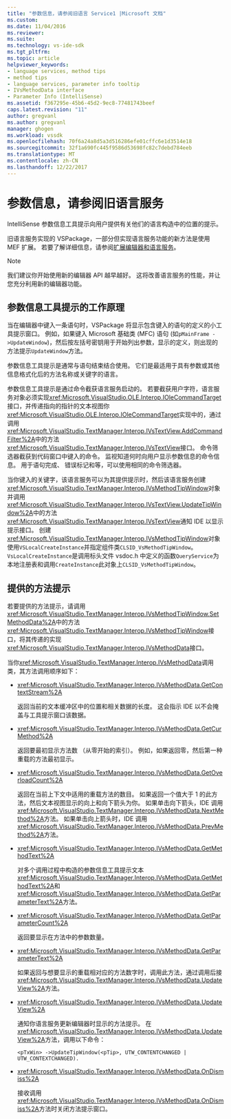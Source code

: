 ```yaml
---
title: "参数信息，请参阅旧语言 Service1 |Microsoft 文档"
ms.custom: 
ms.date: 11/04/2016
ms.reviewer: 
ms.suite: 
ms.technology: vs-ide-sdk
ms.tgt_pltfrm: 
ms.topic: article
helpviewer_keywords:
- language services, method tips
- method tips
- language services, parameter info tooltip
- IVsMethodData interface
- Parameter Info (IntelliSense)
ms.assetid: f367295e-45b6-45d2-9ec8-77481743beef
caps.latest.revision: "11"
author: gregvanl
ms.author: gregvanl
manager: ghogen
ms.workload: vssdk
ms.openlocfilehash: 70f6a24a8d5a3d516286efe01cffc6e1d3514e18
ms.sourcegitcommit: 32f1a690fc445f9586d53698fc82c7debd784eeb
ms.translationtype: MT
ms.contentlocale: zh-CN
ms.lasthandoff: 12/22/2017
---
```

# <a name="parameter-info-in-a-legacy-language-service"></a>参数信息，请参阅旧语言服务
IntelliSense 参数信息工具提示向用户提供有关他们的语言构造中的位置的提示。  
  
 旧语言服务实现的 VSPackage，一部分但实现语言服务功能的新方法是使用 MEF 扩展。 若要了解详细信息，请参阅[扩展编辑器和语言服务](../../extensibility/extending-the-editor-and-language-services.md)。  
  
> [!NOTE]
>  我们建议你开始使用新的编辑器 API 越早越好。 这将改善语言服务的性能，并让您充分利用新的编辑器功能。  
  
## <a name="how-parameter-info-tooltips-work"></a>参数信息工具提示的工作原理  
 当在编辑器中键入一条语句时，VSPackage 将显示包含键入的语句的定义的小工具提示窗口。 例如，如果键入 Microsoft 基础类 (MFC) 语句 (如`pMainFrame ->UpdateWindow`)，然后按左括号密钥用于开始列出参数，显示的定义，则出现的方法提示`UpdateWindow`方法。  
  
 参数信息工具提示是通常与语句结束结合使用。 它们是最适用于具有参数或其他信息格式化后的方法名称或关键字的语言。  
  
 参数信息工具提示是通过命令截获语言服务启动的。 若要截获用户字符，语言服务对象必须实现<xref:Microsoft.VisualStudio.OLE.Interop.IOleCommandTarget>接口，并传递指向的指针的文本视图你<xref:Microsoft.VisualStudio.OLE.Interop.IOleCommandTarget>实现中的，通过调用<xref:Microsoft.VisualStudio.TextManager.Interop.IVsTextView.AddCommandFilter%2A>中的方法<xref:Microsoft.VisualStudio.TextManager.Interop.IVsTextView>接口。 命令筛选器截获到代码窗口中键入的命令。 监视知道何时向用户显示参数信息的命令信息。 用于语句完成、 错误标记和等，可以使用相同的命令筛选器。  
  
 当你键入的关键字，该语言服务可以为其提供提示时，然后该语言服务创建<xref:Microsoft.VisualStudio.TextManager.Interop.IVsMethodTipWindow>对象并调用<xref:Microsoft.VisualStudio.TextManager.Interop.IVsTextView.UpdateTipWindow%2A>中的方法<xref:Microsoft.VisualStudio.TextManager.Interop.IVsTextView>通知 IDE 以显示提示接口。 创建<xref:Microsoft.VisualStudio.TextManager.Interop.IVsMethodTipWindow>对象使用`VSLocalCreateInstance`并指定组件类`CLSID_VsMethodTipWindow`。 `VsLocalCreateInstance`是调用标头文件 vsdoc.h 中定义的函数`QueryService`为本地注册表和调用`CreateInstance`此对象上`CLSID_VsMethodTipWindow`。  
  
## <a name="providing-a-method-tip"></a>提供的方法提示  
 若要提供的方法提示，请调用<xref:Microsoft.VisualStudio.TextManager.Interop.IVsMethodTipWindow.SetMethodData%2A>中的方法<xref:Microsoft.VisualStudio.TextManager.Interop.IVsMethodTipWindow>接口，将其传递的实现<xref:Microsoft.VisualStudio.TextManager.Interop.IVsMethodData>接口。  
  
 当你<xref:Microsoft.VisualStudio.TextManager.Interop.IVsMethodData>调用类，其方法调用顺序如下：  
  
-   <xref:Microsoft.VisualStudio.TextManager.Interop.IVsMethodData.GetContextStream%2A>  
  
     返回当前的文本缓冲区中的位置和相关数据的长度。 这会指示 IDE 以不会掩盖与工具提示窗口该数据。  
  
-   <xref:Microsoft.VisualStudio.TextManager.Interop.IVsMethodData.GetCurMethod%2A>  
  
     返回要最初显示方法数 （从零开始的索引）。 例如，如果返回零，然后第一种重载的方法最初显示。  
  
-   <xref:Microsoft.VisualStudio.TextManager.Interop.IVsMethodData.GetOverloadCount%2A>  
  
     返回在当前上下文中适用的重载方法的数目。 如果返回一个值大于 1 的此方法，然后文本视图显示的向上和向下箭头为你。 如果单击向下箭头，IDE 调用<xref:Microsoft.VisualStudio.TextManager.Interop.IVsMethodData.NextMethod%2A>方法。 如果单击向上箭头时，IDE 调用<xref:Microsoft.VisualStudio.TextManager.Interop.IVsMethodData.PrevMethod%2A>方法。  
  
-   <xref:Microsoft.VisualStudio.TextManager.Interop.IVsMethodData.GetMethodText%2A>  
  
     对多个调用过程中构造的参数信息工具提示文本<xref:Microsoft.VisualStudio.TextManager.Interop.IVsMethodData.GetMethodText%2A>和<xref:Microsoft.VisualStudio.TextManager.Interop.IVsMethodData.GetParameterText%2A>方法。  
  
-   <xref:Microsoft.VisualStudio.TextManager.Interop.IVsMethodData.GetParameterCount%2A>  
  
     返回要显示在方法中的参数数量。  
  
-   <xref:Microsoft.VisualStudio.TextManager.Interop.IVsMethodData.GetParameterText%2A>  
  
     如果返回与想要显示的重载相对应的方法数字时，调用此方法，通过调用后接<xref:Microsoft.VisualStudio.TextManager.Interop.IVsMethodData.UpdateView%2A>方法。  
  
-   <xref:Microsoft.VisualStudio.TextManager.Interop.IVsMethodData.UpdateView%2A>  
  
     通知你语言服务更新编辑器时显示的方法提示。 在<xref:Microsoft.VisualStudio.TextManager.Interop.IVsMethodData.UpdateView%2A>方法，调用以下命令：  
  
    ```  
    <pTxWin> ->UpdateTipWindow(<pTip>, UTW_CONTENTCHANGED | UTW_CONTEXTCHANGED).  
    ```  
  
-   <xref:Microsoft.VisualStudio.TextManager.Interop.IVsMethodData.OnDismiss%2A>  
  
     接收调用<xref:Microsoft.VisualStudio.TextManager.Interop.IVsMethodData.OnDismiss%2A>方法时关闭方法提示窗口。